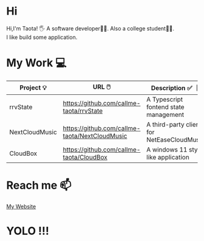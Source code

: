 # Hi 
Hi,I'm Taota!  🖐️
A software developer🧑‍💻. Also a college student🧑‍🎓.  
I like build some application.  

# My Work 💻
| Project 💡 | URL 🖱️ | Description ✅ ｜
| --- | --- | --- |
| rrvState | https://github.com/callme-taota/rrvState | A Typescript fontend state management |
| NextCloudMusic | https://github.com/callme-taota/NextCloudMusic | A third-party client for NetEaseCloudMusic |
| CloudBox | https://github.com/callme-taota/CloudBox | A windows 11 style like application  |

# Reach me 📫
[My Website](http://www.callmetaota.fun/)

# YOLO !!!   


<!--
**callme-taota/callme-taota** is a ✨ _special_ ✨ repository because its `README.md` (this file) appears on your GitHub profile.

Here are some ideas to get you started:

- 🔭 I’m currently working on ...
- 🌱 I’m currently learning ...
- 👯 I’m looking to collaborate on ...
- 🤔 I’m looking for help with ...
- 💬 Ask me about ...
- 📫 How to reach me: ...
- 😄 Pronouns: ...
- ⚡ Fun fact: ...
-->
